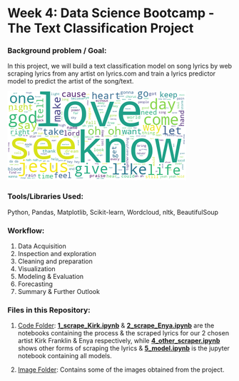 # Week 4: Data Science Bootcamp - The Text Classification Project
   
### Background problem / Goal:
In this project, we will build a text classification model on song lyrics by web scraping lyrics from any artist on lyrics.com and train a lyrics predictor model to predict the artist of the song/text.

![Word Cloud](https://github.com/pbamoo/Artist_Lyrics_Classifier/blob/main/Image/BOW.png)

### Tools/Libraries Used: 
Python, Pandas, Matplotlib, Scikit-learn, Wordcloud, nltk, BeautifulSoup

### Workflow:
1. Data Acquisition
2. Inspection and exploration
3. Cleaning and preparation
4. Visualization
5. Modeling & Evaluation
6. Forecasting
7. Summary & Further Outlook

### Files in this Repository:
1. [Code Folder](https://github.com/pbamoo/Artist_Lyrics_Classifier/tree/main/Code): [**1_scrape_Kirk.ipynb**](https://github.com/pbamoo/Artist_Lyrics_Classifier/blob/main/Code/1_scrape_Kirk.ipynb) & [**2_scrape_Enya.ipynb**](https://github.com/pbamoo/Artist_Lyrics_Classifier/blob/main/Code/2_scrape_Enya.ipynb) are the notebooks containing the process & the scraped lyrics for our 2 chosen artist Kirk Franklin & Enya respectively, while [**4_other_scraper.ipynb**](https://github.com/pbamoo/Artist_Lyrics_Classifier/blob/main/Code/4_other_scraper.ipynb) shows other forms of scraping the lyrics & [**5_model.ipynb**](https://github.com/pbamoo/Artist_Lyrics_Classifier/blob/main/Code/5_model.ipynb) is the jupyter notebook containing all models.

2. [Image Folder](https://github.com/pbamoo/Artist_Lyrics_Classifier/tree/main/Image): Contains some of the images obtained from the project.
